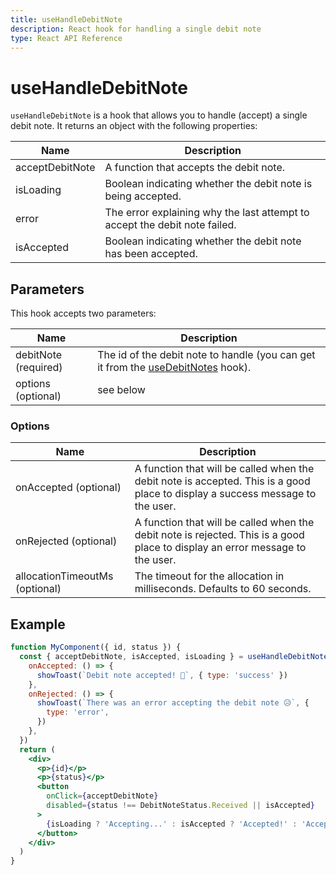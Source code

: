 ```yaml
---
title: useHandleDebitNote
description: React hook for handling a single debit note
type: React API Reference
---
```


# useHandleDebitNote

`useHandleDebitNote` is a hook that allows you to handle (accept) a single debit note. It returns an object with the following properties:

| Name            | Description                                                                |
| --------------- | -------------------------------------------------------------------------- |
| acceptDebitNote | A function that accepts the debit note.                                    |
| isLoading       | Boolean indicating whether the debit note is being accepted.               |
| error           | The error explaining why the last attempt to accept the debit note failed. |
| isAccepted      | Boolean indicating whether the debit note has been accepted.               |

## Parameters

This hook accepts two parameters:

| Name                 | Description                                                                                                                         |
| -------------------- | ----------------------------------------------------------------------------------------------------------------------------------- |
| debitNote (required) | The id of the debit note to handle (you can get it from the [useDebitNotes](/docs/creators/javascript/react/use-debit-notes) hook). |
| options (optional)   | see below                                                                                                                           |

### Options

| Name                           | Description                                                                                                                    |
| ------------------------------ | ------------------------------------------------------------------------------------------------------------------------------ |
| onAccepted (optional)          | A function that will be called when the debit note is accepted. This is a good place to display a success message to the user. |
| onRejected (optional)          | A function that will be called when the debit note is rejected. This is a good place to display an error message to the user.  |
| allocationTimeoutMs (optional) | The timeout for the allocation in milliseconds. Defaults to 60 seconds.                                                        |

## Example

```jsx
function MyComponent({ id, status }) {
  const { acceptDebitNote, isAccepted, isLoading } = useHandleDebitNote(id, {
    onAccepted: () => {
      showToast(`Debit note accepted! 💸`, { type: 'success' })
    },
    onRejected: () => {
      showToast(`There was an error accepting the debit note 😥`, {
        type: 'error',
      })
    },
  })
  return (
    <div>
      <p>{id}</p>
      <p>{status}</p>
      <button
        onClick={acceptDebitNote}
        disabled={status !== DebitNoteStatus.Received || isAccepted}
      >
        {isLoading ? 'Accepting...' : isAccepted ? 'Accepted!' : 'Accept'}
      </button>
    </div>
  )
}
```

